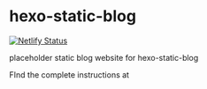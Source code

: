 # hexo-static-blog

[![Netlify Status](https://api.netlify.com/api/v1/badges/7a409828-ef5e-48e5-99f8-b08b27ec07ba/deploy-status)](https://app.netlify.com/sites/techbites-marganam/deploys)

placeholder static blog website for hexo-static-blog

FInd the complete instructions at 

